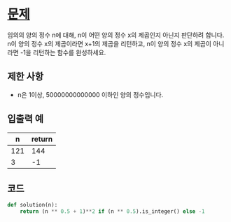 # [문제](https://programmers.co.kr/learn/courses/30/lessons/12934)  
임의의 양의 정수 n에 대해, n이 어떤 양의 정수 x의 제곱인지 아닌지 판단하려 합니다.
n이 양의 정수 x의 제곱이라면 x+1의 제곱을 리턴하고, n이 양의 정수 x의 제곱이 아니라면 -1을 리턴하는 함수를 완성하세요.

## 제한 사항  
- n은 1이상, 50000000000000 이하인 양의 정수입니다.
## 입출력 예  
|n|return|
|-----|-----|
|121|144|
|3|-1|

## 코드  

```python
def solution(n):  
    return (n ** 0.5 + 1)**2 if (n ** 0.5).is_integer() else -1
```

